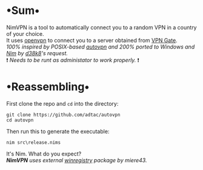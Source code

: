 # •Sum•
NimVPN is a tool to automatically connect you to a random VPN in a country of your choice.  
It uses [openvpn](https://github.com/OpenVPN/openvpn) to connect you to a server obtained from [VPN Gate](http://www.vpngate.net/en/).  
_100% inspired by POSIX-based [autovpn](https://github.com/adtac/autovpn) and 200% ported to Windows and [Nim](http://nim-lang.org) by [d38k8](https://github.com/d38k8)'s request._  
❗ _Needs to be runt as administator to work properly._ ❗

# •Reassembling•
First clone the repo and `cd` into the directory:

```
git clone https://github.com/adtac/autovpn
cd autovpn
```

Then run this to generate the executable:

```
nim src\release.nims
```

It's Nim. What do you expect?  
___NimVPN__ uses external [winregistry](https://github.com/miere43/nim-registry) package by miere43._
